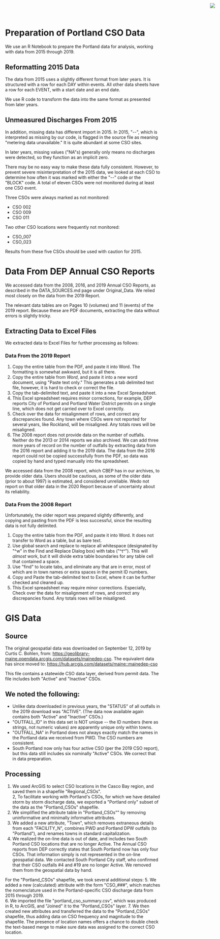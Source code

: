
<img src="https://www.cascobayestuary.org/wp-content/uploads/2014/04/logo_sm.jpg"
    style="position:absolute;top:10px;right:50px;" />

# Preparation of Portland CSO Data
We use an R Notebook to prepare the Portland data for  analysis, working with
data from 2015 through 2019.

## Reformatting 2015 Data
The data from 2015 uses a slightly different  format from later years.  It is
structured with a row for each DAY within events.  All other data sheets have
a row for each EVENT, with a start date and an end date.

We use R code to transform the data into the same format as presented from later
years.

## Unmeasured Discharges From 2015
In addition, missing data has different import in 2015.  In 2015, "--",
which is interpreted as missing by our code, is flagged in the source file
as meaning "metering data unavailable."  It is quite abundant at some CSO sites.  

In later years, missing values ("NA"s) generally only means no discharges were
detected, so they function as an implicit zero.

There may be no easy way to make these data fully consistent.  However, to
prevent severe misinterpretation of the 2015 data, we looked at each
CSO to determine how often it was marked with either the "--" code or the
"BLOCK" code.  A total of eleven CSOs were not monitored during at least one
CSO event.

Three CSOs were always marked as not monitored:

*  CSO 002  
*  CSO 009  
*  CSO 011  

Two other CSO locations were frequently not monitored:

*  CSO_007  
*  CSO_023  

Results from these five CSOs should be used with caution for 2015.

# Data From DEP Annual CSO Reports
We accessed data from the 2008, 2016, and 2019 Annual CSO Reports, as described
in the DATA_SOURCES.md page under Original_Data. We relied most closely on the
data from the 2019 Report.

The relevant data tables are on Pages 10 (volumes) and 11 (events) of the 2019
report. Because these are PDF documents, extracting the data without errors is
slightly tricky.

## Extracting Data to Excel Files
We extracted data to Excel Files for further processing as follows:

### Data From the 2019 Report 
1. Copy the entire table from the PDF, and paste it into Word. The formatting
   is somewhat awkward, but it is all there.  
2. Copy the entire table from *Word*, and paste it into a new word document,
   using "Paste text only." This generates a tab delimited text file, however,
   it is hard to check or correct the file.  
3. Copy the tab-delimited text, and paste it into a new Excel Spreadsheet.  
4. This Excel spreadsheet requires minor corrections, for example, DEP
   reports City of Portland and Portland Water District permits on a single
   line, which does not get carried over to Excel correctly.
5. Check over the data for misalignment of rows, and correct any discrepancies
   found.  Any town where CSOs were not reported for several years, like
   Rockland, will be misaligned. Any totals rows will be misaligned.
6. The 2008 report does not provide data on the number of outfalls.  Neither do
   the 2013 or 2014 reports we  also archived.  We can add three more years of
   record on the number of outfalls by extracting data from the 2016
   report and adding it to the 2019 data.  The data from the 2016 report could
   not be copied successfully from the PDF, so data was copied by hand and typed
   manually into the spreadsheet.

We accessed data from the 2008 report, which CBEP has in our archives, to
provide older data. Users should be cautious, as some of the older data (prior
to about 1997) is estimated, and considered unreliable. Wedo not report on
that older data in the 2020 Report because of uncertainty about its reliability.

### Data From the 2008 Report
Unfortunately, the older report was prepared slightly differently, and copying
and pasting from the PDF is less successful, since the resulting data is not
fully delimited.

1. Copy the entire table from the PDF, and paste it into Word.  It does not
   transfer to Word as a table, but as bare text.  
2. Use global search and replace to replace all whitespace (designated by "^w"
   in the Find and Replace Dialog box) with tabs ("^t^").  This will *almost*
   work, but it will divide extra table boundaries for any table cell that
   contained a space.  
3. Use "find" to locate tabs, and eliminate any that are in error, most
   of which are in town names or extra spaces  in the permit ID numbers.  
4. Copy and Paste the tab-delimited text to Excel, where it can be further
   checked and cleaned up.  
5. This Excel spreadsheet may require minor corrections. Especially, Check over
   the data for misalignment of rows, and correct any discrepancies found.  Any
   totals rows will be misaligned.


# GIS Data
## Source
The original geospatial data was downloaded on September 12, 2019 by
Curtis C. Bohlen, from:
https://geolibrary-maine.opendata.arcgis.com/datasets/mainedep-cso.
The equivalent data has since moved to:
https://hub.arcgis.com/datasets/maine::mainedep-cso

This file contains a statewide CSO data layer, derived from permit data.
The file includes both "Active" and "Inactive" CSOs.

## We noted the following: 
*  Unlike data downloaded in previous years, the "STATUS" of all outfalls
   in the 2019 download was "ACTIVE".  (The data now available again contains 
   both "Active" and "Inactive" CSOs.)
*  "OUTFALL_ID" in this data set is NOT unique -- the ID numbers (here as
   strings, not numeric values) are apparently unique only within towns.  
*  "OUTFALL_NA" in Portland does not always exactly match the names in the
   Portland data we received from PWD.  The CSO numbers are consistent.
*  South Portland now only has four active CSO (per the 2019 CSO report), 
   but this data still includes six nominally "Active" CSOs. We correct that 
   in data preparation.

## Processing
1.  We used ArcGIS to select CSO locations in the Casco Bay region, and saved them
    in a shapefile "Regional_CSOs".   
2,  To facilitate working with Portland's CSOs, for which we have detailed
    storm by storm discharge data, we exported a "Portland only" subset of the
    data as the "Portland_CSOs" shapefile.  
3.  We simplified the attribute table in "Portland_CSOs"" by removing
    uninformative and minimally informative attributes.  
4.  We added a new attribute, "Town", which removes extraneous details from each
    "FACILITY_N", combines PWD and Portland DPW outfalls (to "Portland"), and
    renames towns in standard capitalization.  
5.  We realized the on-line data is out of date, and includes two South Portland
    CSO locations that are no longer Active.  The Annual CSO reports from DEP
    correctly states that South Portland now has only four CSOs.  That information 
    simply is not represented in the on-line geospatial data.  We contacted South
    Portland City staff, who confirmed that their CSO outfalls #4 and #19 are no
    longer Active.  We removed them from the geospatial data by hand.

For the "Portland_CSOs" shapefile, we took several additional steps:
5.  We added a new (calculated) attribute with the form "CSO_###", which matches
    the nomenclature used in the Portland-specific CSO discharge data from 
    2015 through 2019.  
6.  We imported the file "portland_cso_summary.csv", which was produced in R, to
    ArcGIS, and "Joined" it to the "Portland_CSOs" layer.
7.  We then created new attributes and transferred the data to the
    "Portland_CSOs" shapefile, thus adding data on CSO frequency and magnitude
    to the shapefile.  The presence of location names offers a chance to double
    check the text-based merge to make sure data was assigned to the correct
    CSO location.

